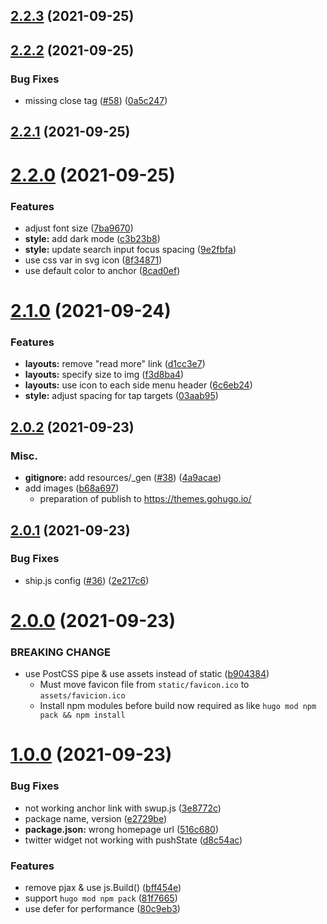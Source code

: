 ## [2.2.3](https://github.com/knokmki612/hugo-fill-and-stroke/compare/v2.2.2...v2.2.3) (2021-09-25)



## [2.2.2](https://github.com/knokmki612/hugo-fill-and-stroke/compare/v2.2.1...v2.2.2) (2021-09-25)


### Bug Fixes

* missing close tag ([#58](https://github.com/knokmki612/hugo-fill-and-stroke/issues/58)) ([0a5c247](https://github.com/knokmki612/hugo-fill-and-stroke/commit/0a5c247fa57025948988619f9ace3e989850bd61))



## [2.2.1](https://github.com/knokmki612/hugo-fill-and-stroke/compare/v2.2.0...v2.2.1) (2021-09-25)



# [2.2.0](https://github.com/knokmki612/hugo-fill-and-stroke/compare/v2.1.0...v2.2.0) (2021-09-25)


### Features

* adjust font size ([7ba9670](https://github.com/knokmki612/hugo-fill-and-stroke/commit/7ba9670f777450467dd6328af4965efa52bc492c))
* **style:** add dark mode ([c3b23b8](https://github.com/knokmki612/hugo-fill-and-stroke/commit/c3b23b8bc656f38b09f440d838c38498ea36685c))
* **style:** update search input focus spacing ([9e2fbfa](https://github.com/knokmki612/hugo-fill-and-stroke/commit/9e2fbfa64a8e6b9a4b4af3e991c7c7b798875773))
* use css var in svg icon ([8f34871](https://github.com/knokmki612/hugo-fill-and-stroke/commit/8f348718233c2c98ea229e35be2fb7a219a11a1d))
* use default color to anchor ([8cad0ef](https://github.com/knokmki612/hugo-fill-and-stroke/commit/8cad0ef7b26ee8989723e98014c63d3632b0faef))



# [2.1.0](https://github.com/knokmki612/hugo-fill-and-stroke/compare/v2.0.2...v2.1.0) (2021-09-24)


### Features

* **layouts:** remove "read more" link ([d1cc3e7](https://github.com/knokmki612/hugo-fill-and-stroke/commit/d1cc3e7d2c495e87cb6048ab00db8415f8ec62db))
* **layouts:** specify size to img ([f3d8ba4](https://github.com/knokmki612/hugo-fill-and-stroke/commit/f3d8ba4b7f67a2f4a754520a33725bb96153c762))
* **layouts:** use icon to each side menu header ([6c6eb24](https://github.com/knokmki612/hugo-fill-and-stroke/commit/6c6eb24d2bf91c1cea4b8ac7f63686d340ed76b1))
* **style:** adjust spacing for tap targets ([03aab95](https://github.com/knokmki612/hugo-fill-and-stroke/commit/03aab95ae3c61a899d7e216e36e9d8a2c2e493f0))



## [2.0.2](https://github.com/knokmki612/hugo-fill-and-stroke/compare/v2.0.1...v2.0.2) (2021-09-23)


### Misc.

* **gitignore:**  add resources/_gen ([#38](https://github.com/knokmki612/hugo-fill-and-stroke/pull/38)) ([4a9acae](https://github.com/knokmki612/hugo-fill-and-stroke/commit/da74a9acae4d99ac86406bd36e89c714f5456733))
* add images ([b68a697](https://github.com/knokmki612/hugo-fill-and-stroke/commit/b68a697ccc5b907734bb4c9881fa545264939f5a))
  * preparation of publish to https://themes.gohugo.io/



## [2.0.1](https://github.com/knokmki612/hugo-fill-and-stroke/compare/v1.0.0...v2.0.1) (2021-09-23)


### Bug Fixes

* ship.js config ([#36](https://github.com/knokmki612/hugo-fill-and-stroke/issues/36)) ([2e217c6](https://github.com/knokmki612/hugo-fill-and-stroke/commit/2e217c688d255177f4100abf7460ba37b47b0bee))



# [2.0.0](https://github.com/knokmki612/hugo-fill-and-stroke/compare/v1.0.0...v2.0.0) (2021-09-23)


### BREAKING CHANGE

* use PostCSS pipe & use assets instead of static ([b904384](https://github.com/knokmki612/hugo-fill-and-stroke/commit/b904384dd32ae2b89d61c77cb89d2b95f363a0a2))
  * Must move favicon file from `static/favicon.ico` to `assets/favicion.ico`
  * Install npm modules before build now required as like `hugo mod npm pack && npm install`



# [1.0.0](https://github.com/knokmki612/hugo-fill-and-stroke/compare/v0.4.0...v1.0.0) (2021-09-23)


### Bug Fixes

* not working anchor link with swup.js ([3e8772c](https://github.com/knokmki612/hugo-fill-and-stroke/commit/3e8772c543ff6b7ec912c616556775ce49e561c9))
* package name, version ([e2729be](https://github.com/knokmki612/hugo-fill-and-stroke/commit/e2729beb89bb01698d991e0f2eb8016c078ac472))
* **package.json:** wrong homepage url ([516c680](https://github.com/knokmki612/hugo-fill-and-stroke/commit/516c680a6f94c4c75a9605f0378f001505291fca))
* twitter widget not working with pushState ([d8c54ac](https://github.com/knokmki612/hugo-fill-and-stroke/commit/d8c54acb0f7b054525630702364e48a3d4c7d61c))


### Features

* remove pjax & use js.Build() ([bff454e](https://github.com/knokmki612/hugo-fill-and-stroke/commit/bff454ef858b046f95adfa47b864b795047ac987))
* support `hugo mod npm pack` ([81f7665](https://github.com/knokmki612/hugo-fill-and-stroke/commit/81f766521b80ccab26bcf8b330ffe4574552717f))
* use defer for performance ([80c9eb3](https://github.com/knokmki612/hugo-fill-and-stroke/commit/80c9eb393fa10ae070d78a6ba0a057e6e955a71c))



